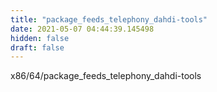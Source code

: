 ```yaml
---
title: "package_feeds_telephony_dahdi-tools"
date: 2021-05-07 04:44:39.145498
hidden: false
draft: false
---
```


x86/64/package_feeds_telephony_dahdi-tools

